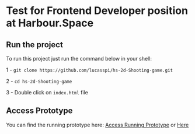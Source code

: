 # Test for Frontend Developer position at Harbour.Space

## Run the project

To run this project just run the command below in your shell:

1 - `git clone https://github.com/lucasspi/hs-2d-Shooting-game.git`

2 - `cd hs-2d-Shooting-game`

3 - Double click on `index.html` file

## Access Prototype
You can find the running prototype here: [Access Running Prototype](https://shotting-game.spirandeli.com) or [Here](http://shotting-game.spirandeli.com.s3-website-sa-east-1.amazonaws.com)
